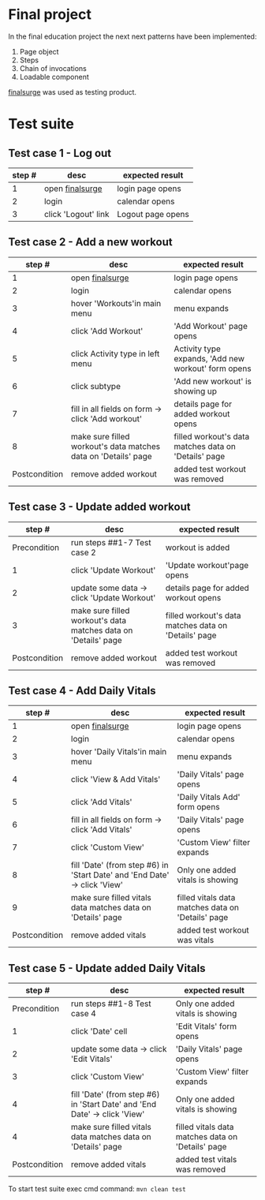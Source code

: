 # Final project

In the final education project the next next patterns have been implemented:

1. Page object
2. Steps
3. Chain of invocations
4. Loadable component

[finalsurge](https://www.finalsurge.com/) was used as testing product.

# Test suite

## Test case 1 - Log out

| step #        | desc                                                           | expected result                   |
|---------------|----------------------------------------------------------------|-----------------------------------|
| 1             | open [finalsurge](https://www.finalsurge.com/)                 | login page opens                  |
| 2             | login                                                          | calendar opens                    |
| 3             | click 'Logout' link                                            | Logout page opens                 |


## Test case 2 - Add a new workout

| step #        | desc                                                           | expected result                                   |
|---------------|----------------------------------------------------------------|---------------------------------------------------|
| 1             | open [finalsurge](https://www.finalsurge.com/)                 | login page opens                                  |
| 2             | login                                                          | calendar opens                                    |
| 3             | hover 'Workouts'in main menu                                   | menu expands                                      |
| 4             | click 'Add Workout'                                            | 'Add Workout' page opens                          |
| 5             | click Activity type in left menu                               | Activity type expands, 'Add new workout' form opens |
| 6             | click subtype                                                  | 'Add new workout' is showing up                   |
| 7             | fill in all fields on form -> click 'Add workout'              | details page for added workout opens              |
| 8             | make sure filled workout's data matches data on 'Details' page | filled workout's data matches data on 'Details' page |
| Postcondition | remove added workout                                           | added test workout was removed                    |


## Test case 3 - Update added workout

| step #        | desc                                                           | expected result                                      |
|---------------|----------------------------------------------------------------|------------------------------------------------------|
| Precondition  | run steps ##1-7 Test case 2                                    | workout is added                                     |
| 1             | click 'Update Workout'                                         | 'Update workout'page opens                           |
| 2             | update some data -> click 'Update Workout'                     | details page for added workout opens                 |
| 3             | make sure filled workout's data matches data on 'Details' page | filled workout's data matches data on 'Details' page |
| Postcondition | remove added workout                                           | added test workout was removed                       |


## Test case 4 - Add Daily Vitals

| step #        | desc                                                                      | expected result                                   |
|---------------|---------------------------------------------------------------------------|---------------------------------------------------|
| 1             | open [finalsurge](https://www.finalsurge.com/)                            | login page opens                                  |
| 2             | login                                                                     | calendar opens                                    |
| 3             | hover 'Daily Vitals'in main menu                                          | menu expands                                      |
| 4             | click 'View & Add Vitals'                                                 | 'Daily Vitals' page opens                         |
| 5             | click 'Add Vitals'                                                        | 'Daily Vitals Add' form opens                     |
| 6             | fill in all fields on form -> click 'Add Vitals'                          | 'Daily Vitals' page opens                         |
| 7             | click 'Custom View'                                                       | 'Custom View' filter expands                      |
| 8             | fill 'Date' (from step #6) in 'Start Date' and 'End Date' -> click 'View' | Only one added vitals is showing                  |
| 9             | make sure filled vitals data matches data on 'Details' page               | filled vitals data matches data on 'Details' page |
| Postcondition | remove added vitals                                                       | added test workout was vitals                     |


## Test case 5 - Update added Daily Vitals

| step #        | desc                                                                      | expected result                                   |
|---------------|---------------------------------------------------------------------------|---------------------------------------------------|
| Precondition  | run steps ##1-8 Test case 4                                               | Only one added vitals is showing                  |
| 1             | click 'Date' cell                                                         | 'Edit Vitals' form opens                          |
| 2             | update some data -> click 'Edit Vitals'                                   | 'Daily Vitals' page opens                         |
| 3             | click 'Custom View'                                                       | 'Custom View' filter expands                      |
| 4             | fill 'Date' (from step #6) in 'Start Date' and 'End Date' -> click 'View' | Only one added vitals is showing                  |
| 4             | make sure filled vitals data matches data on 'Details' page               | filled vitals data matches data on 'Details' page |
| Postcondition | remove added vitals                                                       | added test vitals was removed                     |


To start test suite exec cmd command:
```mvn clean test```
